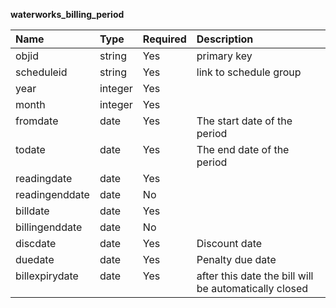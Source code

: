 <style>
.table1 th:first-child  {
	width: 110px;
}
.table1 th:nth-of-type(2)  {
	width: 50px;
}
.table1 td {
	vertical-align: top;
}
.table1 {
	font-size: 10px;
}
</style>

__waterworks_billing_period__

<div class="table1">

|Name  	|Type	|Required |Description 						|
|:---   |:---   |---      |:---|
| objid | string | Yes | primary key | 
| scheduleid | string | Yes | link to schedule group | 
| year | integer | Yes | |
| month | integer | Yes | |
| fromdate | date | Yes | The start date of the period  | 
| todate | date | Yes | The end date of the period   |
| readingdate | date | Yes | |
| readingenddate | date | No | |
| billdate | date | Yes | |
| billingenddate | date | No | |
| discdate | date | Yes | Discount date |
| duedate | date | Yes | Penalty due date |
| billexpirydate | date | Yes | after this date the bill will be automatically closed |

</div>